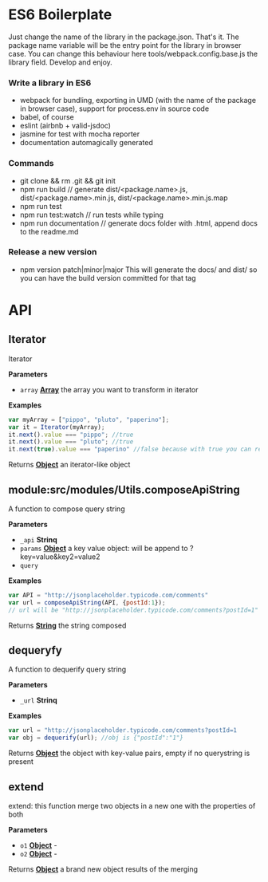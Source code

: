 # ES6 Boilerplate

Just change the name of the library in the package.json. That's it. 
The package name variable will be the entry point for the library in browser case. 
You can change this behaviour here tools/webpack.config.base.js the library field.
Develop and enjoy.

### Write a library in ES6

-   webpack for bundling, exporting in UMD (with the name of the package in browser case), support for process.env in source code
-   babel, of course
-   eslint (airbnb + valid-jsdoc)
-   jasmine for test with mocha reporter
-   documentation automagically generated

### Commands

-   git clone <this repo> && rm .git && git init
-   npm run build // generate dist/&lt;package.name>.js, dist/&lt;package.name>.min.js, dist/&lt;package.name>.min.js.map 
-   npm run test
-   npm run test:watch    // run tests while typing
-   npm run documentation // generate docs folder with .html, append docs to the readme.md

### Release a new version

-   npm version patch|minor|major
    This will generate the docs/<version> and dist/<version>
    so you can have the build version committed for that tag

# API

<!-- Generated by documentation.js. Update this documentation by updating the source code. -->

## Iterator

Iterator

**Parameters**

-   `array` **[Array](https://developer.mozilla.org/en-US/docs/Web/JavaScript/Reference/Global_Objects/Array)** the array you want to transform in iterator

**Examples**

```javascript
var myArray = ["pippo", "pluto", "paperino"];
var it = Iterator(myArray);
it.next().value === "pippo"; //true
it.next().value === "pluto"; //true
it.next(true).value === "paperino" //false because with true you can reset it!
```

Returns **[Object](https://developer.mozilla.org/en-US/docs/Web/JavaScript/Reference/Global_Objects/Object)** an iterator-like object

## module:src/modules/Utils.composeApiString

A function to compose query string

**Parameters**

-   `_api` **Strinq** 
-   `params` **[Object](https://developer.mozilla.org/en-US/docs/Web/JavaScript/Reference/Global_Objects/Object)** a key value object: will be append to <api>?key=value&key2=value2
-   `query`  

**Examples**

```javascript
var API = "http://jsonplaceholder.typicode.com/comments"
var url = composeApiString(API, {postId:1});
// url will be "http://jsonplaceholder.typicode.com/comments?postId=1"
```

Returns **[String](https://developer.mozilla.org/en-US/docs/Web/JavaScript/Reference/Global_Objects/String)** the string composed

## dequeryfy

A function to dequerify query string

**Parameters**

-   `_url` **Strinq** 

**Examples**

```javascript
var url = "http://jsonplaceholder.typicode.com/comments?postId=1
var obj = dequerify(url); //obj is {"postId":"1"}
```

Returns **[Object](https://developer.mozilla.org/en-US/docs/Web/JavaScript/Reference/Global_Objects/Object)** the object with key-value pairs, empty if no querystring is present

## extend

extend: this function merge two objects in a new one with the properties of both

**Parameters**

-   `o1` **[Object](https://developer.mozilla.org/en-US/docs/Web/JavaScript/Reference/Global_Objects/Object)** \-
-   `o2` **[Object](https://developer.mozilla.org/en-US/docs/Web/JavaScript/Reference/Global_Objects/Object)** \-

Returns **[Object](https://developer.mozilla.org/en-US/docs/Web/JavaScript/Reference/Global_Objects/Object)** a brand new object results of the merging
